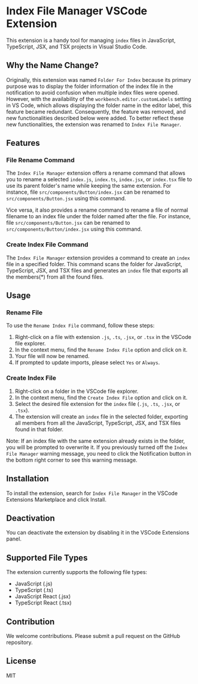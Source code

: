 # Index File Manager VSCode Extension

This extension is a handy tool for managing `index` files in JavaScript, TypeScript, JSX, and TSX projects in Visual Studio Code.

## Why the Name Change?

Originally, this extension was named `Folder For Index` because its primary purpose was to display the folder information of the index file in the notification to avoid confusion when multiple index files were opened. However, with the availability of the `workbench.editor.customLabels` setting in VS Code, which allows displaying the folder name in the editor label, this feature became redundant. Consequently, the feature was removed, and new functionalities described below were added. To better reflect these new functionalities, the extension was renamed to `Index File Manager`.

## Features

### File Rename Command

The `Index File Manager` extension offers a rename command that allows you to rename a selected `index.js`, `index.ts`, `index.jsx`, or `index.tsx` file to use its parent folder's name while keeping the same extension. For instance, file `src/components/Button/index.jsx` can be renamed to `src/components/Button.jsx` using this command.

Vice versa, it also provides a rename command to rename a file of normal filename to an index file under the folder named after the file. For instance, file `src/components/Button.jsx` can be renamed to `src/components/Button/index.jsx` using this command.

### Create Index File Command

The `Index File Manager` extension provides a command to create an `index` file in a specified folder. This command scans the folder for JavaScript, TypeScript, JSX, and TSX files and generates an `index` file that exports all the members(*) from all the found files.

## Usage

### Rename File

To use the `Rename Index File` command, follow these steps:

1. Right-click on a file with extension `.js`, `.ts`, `.jsx`, or `.tsx` in the VSCode file explorer.
2. In the context menu, find the `Rename Index File` option and click on it.
3. Your file will now be renamed.
4. If prompted to update imports, please select `Yes` or `Always`.

### Create Index File

1. Right-click on a folder in the VSCode file explorer.
2. In the context menu, find the `Create Index File` option and click on it.
3. Select the desired file extension for the `index` file (`.js`, `.ts`, `.jsx`, or `.tsx`).
4. The extension will create an `index` file in the selected folder, exporting all members from all the JavaScript, TypeScript, JSX, and TSX files found in that folder.

Note: If an index file with the same extension already exists in the folder, you will be prompted to overwrite it. If you previously turned off the `Index File Manager` warning message, you need to click the Notification button in the bottom right corner to see this warning message.

## Installation

To install the extension, search for `Index File Manager` in the VSCode Extensions Marketplace and click Install.

## Deactivation

You can deactivate the extension by disabling it in the VSCode Extensions panel.

## Supported File Types

The extension currently supports the following file types:

- JavaScript (.js)
- TypeScript (.ts)
- JavaScript React (.jsx)
- TypeScript React (.tsx)

## Contribution

We welcome contributions. Please submit a pull request on the GitHub repository.

## License

MIT
